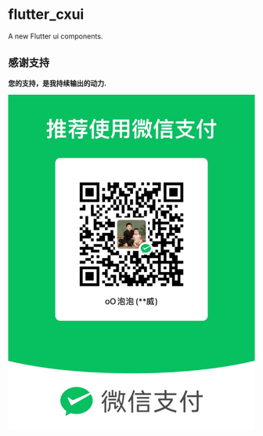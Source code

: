 # flutter_cxui

A new Flutter ui components.

## 感谢支持

**您的支持，是我持续输出的动力.**

![微信支持](assets/static/wechat.jpg)


